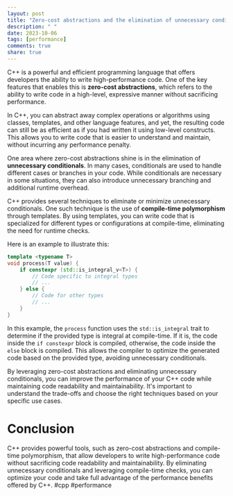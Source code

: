 ```yaml
---
layout: post
title: "Zero-cost abstractions and the elimination of unnecessary conditionals in C++"
description: " "
date: 2023-10-06
tags: [performance]
comments: true
share: true
---
```


C++ is a powerful and efficient programming language that offers developers the ability to write high-performance code. One of the key features that enables this is **zero-cost abstractions**, which refers to the ability to write code in a high-level, expressive manner without sacrificing performance.

In C++, you can abstract away complex operations or algorithms using classes, templates, and other language features, and yet, the resulting code can still be as efficient as if you had written it using low-level constructs. This allows you to write code that is easier to understand and maintain, without incurring any performance penalty.

One area where zero-cost abstractions shine is in the elimination of **unnecessary conditionals**. In many cases, conditionals are used to handle different cases or branches in your code. While conditionals are necessary in some situations, they can also introduce unnecessary branching and additional runtime overhead.

C++ provides several techniques to eliminate or minimize unnecessary conditionals. One such technique is the use of **compile-time polymorphism** through templates. By using templates, you can write code that is specialized for different types or configurations at compile-time, eliminating the need for runtime checks.

Here is an example to illustrate this:

```cpp
template <typename T>
void process(T value) {
    if constexpr (std::is_integral_v<T>) {
        // Code specific to integral types
        // ...
    } else {
        // Code for other types
        // ...
    }
}
```

In this example, the `process` function uses the `std::is_integral` trait to determine if the provided type is integral at compile-time. If it is, the code inside the `if constexpr` block is compiled, otherwise, the code inside the `else` block is compiled. This allows the compiler to optimize the generated code based on the provided type, avoiding unnecessary conditionals.

By leveraging zero-cost abstractions and eliminating unnecessary conditionals, you can improve the performance of your C++ code while maintaining code readability and maintainability. It's important to understand the trade-offs and choose the right techniques based on your specific use cases.

# Conclusion
C++ provides powerful tools, such as zero-cost abstractions and compile-time polymorphism, that allow developers to write high-performance code without sacrificing code readability and maintainability. By eliminating unnecessary conditionals and leveraging compile-time checks, you can optimize your code and take full advantage of the performance benefits offered by C++. #cpp #performance